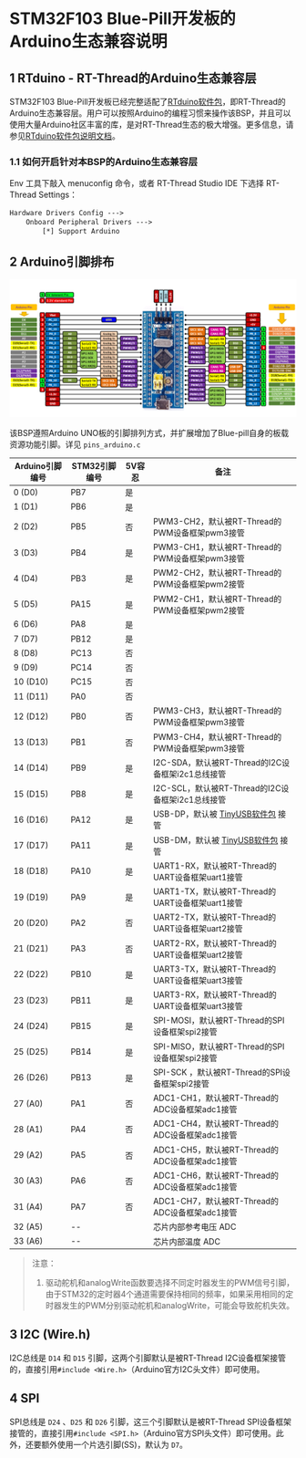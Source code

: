 # STM32F103 Blue-Pill开发板的Arduino生态兼容说明

## 1 RTduino - RT-Thread的Arduino生态兼容层

STM32F103 Blue-Pill开发板已经完整适配了[RTduino软件包](https://github.com/RTduino/RTduino)，即RT-Thread的Arduino生态兼容层。用户可以按照Arduino的编程习惯来操作该BSP，并且可以使用大量Arduino社区丰富的库，是对RT-Thread生态的极大增强。更多信息，请参见[RTduino软件包说明文档](https://github.com/RTduino/RTduino)。

### 1.1 如何开启针对本BSP的Arduino生态兼容层

Env 工具下敲入 menuconfig 命令，或者 RT-Thread Studio IDE 下选择 RT-Thread Settings：

```Kconfig
Hardware Drivers Config --->
    Onboard Peripheral Drivers --->
        [*] Support Arduino
```

## 2 Arduino引脚排布

![blue-pill-f103-pinout](blue-pill-f103-pinout.png)

该BSP遵照Arduino UNO板的引脚排列方式，并扩展增加了Blue-pill自身的板载资源功能引脚。详见 `pins_arduino.c`

| Arduino引脚编号 | STM32引脚编号 | 5V容忍 | 备注                                           |
| ----------- | --------- | ---- | -------------------------------------------- |
| 0 (D0)      | PB7       | 是    |                                                 |
| 1 (D1)      | PB6       | 是    |                                                 |
| 2 (D2)      | PB5       | 否    | PWM3-CH2，默认被RT-Thread的PWM设备框架pwm3接管    |
| 3 (D3)      | PB4       | 是    | PWM3-CH1，默认被RT-Thread的PWM设备框架pwm3接管    |
| 4 (D4)      | PB3       | 是    | PWM2-CH2，默认被RT-Thread的PWM设备框架pwm2接管    |
| 5 (D5)      | PA15      | 是    | PWM2-CH1，默认被RT-Thread的PWM设备框架pwm2接管    |
| 6 (D6)      | PA8       | 是    |                                                 |
| 7 (D7)      | PB12      | 是    |                                                 |
| 8 (D8)      | PC13      | 否    |                                                 |
| 9 (D9)      | PC14      | 否    |                                                 |
| 10 (D10)    | PC15      | 否    |                                                 |
| 11 (D11)    | PA0       | 否    |                                                 |
| 12 (D12)    | PB0       | 否    | PWM3-CH3，默认被RT-Thread的PWM设备框架pwm3接管    |
| 13 (D13)    | PB1       | 否    | PWM3-CH4，默认被RT-Thread的PWM设备框架pwm3接管    |
| 14 (D14)    | PB9       | 是    | I2C-SDA，默认被RT-Thread的I2C设备框架i2c1总线接管  |
| 15 (D15)    | PB8       | 是    | I2C-SCL，默认被RT-Thread的I2C设备框架i2c1总线接管  |
| 16 (D16)    | PA12      | 是    | USB-DP，默认被 [TinyUSB软件包](https://github.com/RT-Thread-packages/tinyusb) 接管|
| 17 (D17)    | PA11      | 是    | USB-DM，默认被 [TinyUSB软件包](https://github.com/RT-Thread-packages/tinyusb) 接管|
| 18 (D18)    | PA10      | 是    | UART1-RX，默认被RT-Thread的UART设备框架uart1接管  |
| 19 (D19)    | PA9       | 是    | UART1-TX，默认被RT-Thread的UART设备框架uart1接管  |
| 20 (D20)    | PA2       | 否    | UART2-TX，默认被RT-Thread的UART设备框架uart2接管  |
| 21 (D21)    | PA3       | 否    | UART2-RX，默认被RT-Thread的UART设备框架uart2接管  |
| 22 (D22)    | PB10      | 是    | UART3-TX，默认被RT-Thread的UART设备框架uart3接管  |
| 23 (D23)    | PB11      | 是    | UART3-RX，默认被RT-Thread的UART设备框架uart3接管  |
| 24 (D24)    | PB15      | 是    | SPI-MOSI，默认被RT-Thread的SPI设备框架spi2接管    |
| 25 (D25)    | PB14      | 是    | SPI-MISO，默认被RT-Thread的SPI设备框架spi2接管    |
| 26 (D26)    | PB13      | 是    | SPI-SCK ，默认被RT-Thread的SPI设备框架spi2接管    |
| 27 (A0)     | PA1       | 否    | ADC1-CH1，默认被RT-Thread的ADC设备框架adc1接管    |
| 28 (A1)     | PA4       | 否    | ADC1-CH4，默认被RT-Thread的ADC设备框架adc1接管    |
| 29 (A2)     | PA5       | 否    | ADC1-CH5，默认被RT-Thread的ADC设备框架adc1接管    |
| 30 (A3)     | PA6       | 否    | ADC1-CH6，默认被RT-Thread的ADC设备框架adc1接管    |
| 31 (A4)     | PA7       | 否    | ADC1-CH7，默认被RT-Thread的ADC设备框架adc1接管    |
| 32 (A5)     | --        |       | 芯片内部参考电压 ADC                             |
| 33 (A6)     | --        |       | 芯片内部温度 ADC                                 |


> 注意：
> 
> 1. 驱动舵机和analogWrite函数要选择不同定时器发生的PWM信号引脚，由于STM32的定时器4个通道需要保持相同的频率，如果采用相同的定时器发生的PWM分别驱动舵机和analogWrite，可能会导致舵机失效。

## 3 I2C (Wire.h)

I2C总线是 `D14` 和 `D15` 引脚，这两个引脚默认是被RT-Thread I2C设备框架接管的，直接引用`#include <Wire.h>`（Arduino官方I2C头文件）即可使用。

## 4 SPI

SPI总线是 `D24` 、`D25` 和 `D26` 引脚，这三个引脚默认是被RT-Thread SPI设备框架接管的，直接引用`#include <SPI.h>`（Arduino官方SPI头文件）即可使用。此外，还要额外使用一个片选引脚(SS)，默认为 `D7`。
